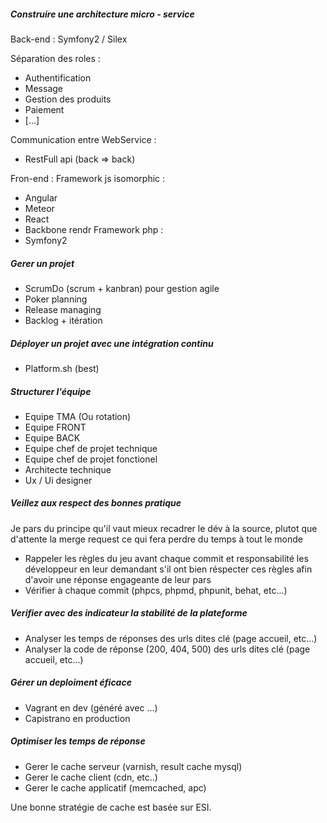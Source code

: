 ##### Construire une architecture micro - service

Back-end :
Symfony2 / Silex

Séparation des roles :
- Authentification
- Message
- Gestion des produits
- Paiement
- [...]

Communication entre WebService : 
- RestFull api (back => back)

Fron-end :
Framework js isomorphic :
- Angular
- Meteor
- React
- Backbone rendr
Framework php : 
- Symfony2

##### Gerer un projet

- ScrumDo (scrum + kanbran) pour gestion agile
- Poker planning
- Release managing
- Backlog + itération

##### Déployer un projet avec une intégration continu
- Platform.sh (best)

##### Structurer l'équipe

- Equipe TMA (Ou rotation)
- Equipe FRONT
- Equipe BACK
- Equipe chef de projet technique
- Equipe chef de projet fonctionel
- Architecte technique
- Ux / Ui designer

##### Veillez aux respect des bonnes pratique

Je pars du principe qu'il vaut mieux recadrer le dév à la source, 
plutot que d'attente la merge request ce qui fera perdre du temps à tout le monde

- Rappeler les règles du jeu avant chaque commit et responsabilité les développeur en leur demandant 
s'il ont bien réspecter ces règles afin d'avoir une réponse engageante de leur pars
- Vérifier à chaque commit (phpcs, phpmd, phpunit, behat, etc...)

##### Verifier avec des indicateur la stabilité de la plateforme

- Analyser les temps de réponses des urls dites clé (page accueil, etc...)
- Analyser la code de réponse (200, 404, 500) des urls dites clé (page accueil, etc...)

##### Gérer un deploiment éficace

- Vagrant en dev (généré avec ...)
- Capistrano en production

##### Optimiser les temps de réponse 

- Gerer le cache serveur (varnish, result cache mysql)
- Gerer le cache client (cdn, etc..)
- Gerer le cache applicatif (memcached, apc)

Une bonne stratégie de cache est basée sur ESI.
